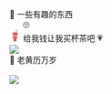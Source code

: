 :shit: 一些有趣的东西 </br>
&nbsp;&nbsp;&nbsp;&nbsp;&nbsp; :roll_eyes: </br>
<code><img height="20" src="https://raw.githubusercontent.com/github/explore/80688e429a7d4ef2fca1e82350fe8e3517d3494d/topics/gulp/gulp.png"></code> 给我钱让我买杯茶吧  :heartpulse:
</br>
<img align="center" src="https://github-readme-stats.vercel.app/api?username=qd98xuan&show_icons=true&theme=yeblu&count_private=true&hide=contribs&include_all_commits=true&bg_color=30,67CF7C,39C9A0" />
</br>
<a url="http://m.laohuangli.net/">💬 老黄历万岁</a>
</br>
</br>
<img height="280" src="https://pic2.zhimg.com/v2-28020003d4a493c78d8202ba6c35f179_b.webp">
